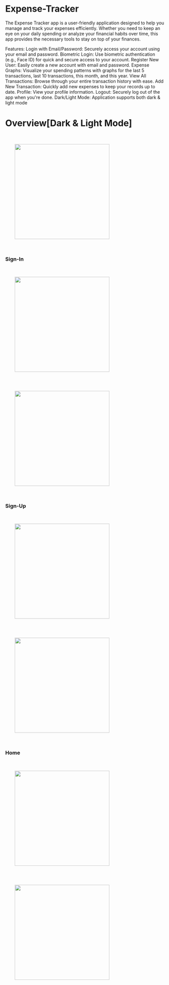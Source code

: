 # Expense-Tracker
The Expense Tracker app is a user-friendly application designed to help you manage and track your expenses efficiently. Whether you need to keep an eye on your daily spending or analyze your financial habits over time, this app provides the necessary tools to stay on top of your finances.

Features:
Login with Email/Password: Securely access your account using your email and password.
Biometric Login: Use biometric authentication (e.g., Face ID) for quick and secure access to your account.
Register New User: Easily create a new account with email and password.
Expense Graphs: Visualize your spending patterns with graphs for the last 5 transactions, last 10 transactions, this month, and this year.
View All Transactions: Browse through your entire transaction history with ease.
Add New Transaction: Quickly add new expenses to keep your records up to date.
Profile: View your profile information.
Logout: Securely log out of the app when you're done.
Dark/Light Mode: Application supports both dark & light mode


<body>
    <h1>Overview[Dark & Light Mode]</h1>
    <img style="padding: 30px;" src="https://github.com/user-attachments/assets/bb093327-7122-4513-a708-b1c861a82f57" width="300" />
    <p>
    <h3>Sign-In</h3>
    <div>
        <img style="padding: 30px;" src="https://github.com/user-attachments/assets/6be92914-dd1c-42ff-b4c8-d7eea1d36b58" width="300">
        <img style="padding: 30px;" src="https://github.com/user-attachments/assets/200e0591-c0b6-436e-ab94-fb7c27043771" width="300">
    </div>
    </p>
    <p>
     <h3>Sign-Up</h3>
    <div>
        <img style="padding: 30px;" src="https://github.com/user-attachments/assets/f86c5eb4-d763-425a-96be-15ad3196cab5" width="300">
        <img style="padding: 30px;" src="https://github.com/user-attachments/assets/4aac46d2-1dfe-4a68-852f-58cb9592b023" width="300">
    </div>
    </p>
    <p>
   <h3>Home</h3>
    <div>
        <img style="padding: 30px;" src="https://github.com/user-attachments/assets/7977a3b7-9964-4ad1-a29a-247d3dbb4495" width="300">
        <img style="padding: 30px;" src="https://github.com/user-attachments/assets/b0314c67-c720-4d04-9cad-be6fa7667ea8" width="300">
    </div>
    </p>
</body>
